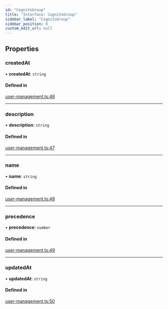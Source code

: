 ```yaml
---
id: "CognitoGroup"
title: "Interface: CognitoGroup"
sidebar_label: "CognitoGroup"
sidebar_position: 0
custom_edit_url: null
---
```


## Properties

### createdAt

• **createdAt**: `string`

#### Defined in

[user-management.ts:46](https://github.com/awslabs/green-boost/blob/822aaf4/packages/gboost-common/src/user-management.ts#L46)

___

### description

• **description**: `string`

#### Defined in

[user-management.ts:47](https://github.com/awslabs/green-boost/blob/822aaf4/packages/gboost-common/src/user-management.ts#L47)

___

### name

• **name**: `string`

#### Defined in

[user-management.ts:48](https://github.com/awslabs/green-boost/blob/822aaf4/packages/gboost-common/src/user-management.ts#L48)

___

### precedence

• **precedence**: `number`

#### Defined in

[user-management.ts:49](https://github.com/awslabs/green-boost/blob/822aaf4/packages/gboost-common/src/user-management.ts#L49)

___

### updatedAt

• **updatedAt**: `string`

#### Defined in

[user-management.ts:50](https://github.com/awslabs/green-boost/blob/822aaf4/packages/gboost-common/src/user-management.ts#L50)
